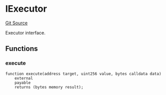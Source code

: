 # IExecutor
[Git Source](https://github.com/NaniDAO/accounts/blob/44c8bd0b54f258b0475456c068189981bc7af939/src/validators/PermitValidator.sol)

Executor interface.


## Functions
### execute


```solidity
function execute(address target, uint256 value, bytes calldata data)
    external
    payable
    returns (bytes memory result);
```

